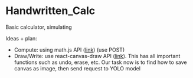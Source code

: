 # Handwritten_Calc
Basic calculator, simulating 

Ideas + plan:
* Compute: using math.js API ([link](https://api.mathjs.org/)) (use POST)
* Draw/Write: use react-canvas-draw API ([link](https://www.npmjs.com/package/react-canvas-draw)). This has all important functions such as undo, erase, etc. Our task now is to find how to save canvas as image, then send request to YOLO model
